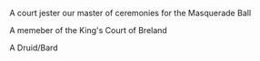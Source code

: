 A court jester our master of ceremonies for the Masquerade Ball

A memeber of the King's Court of Breland

A Druid/Bard 